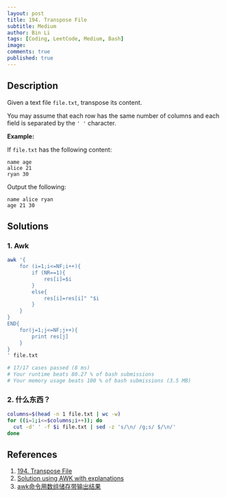 ```yaml
---
layout: post
title: 194. Transpose File
subtitle: Medium
author: Bin Li
tags: [Coding, LeetCode, Medium, Bash]
image: 
comments: true
published: true
---
```


## Description

Given a text file `file.txt`, transpose its content.

You may assume that each row has the same number of columns and each field is separated by the `' '` character.

**Example:**

If `file.txt` has the following content:

```
name age
alice 21
ryan 30
```

Output the following:

```
name alice ryan
age 21 30
```


## Solutions
### 1. Awk

```bash
awk '{
    for (i=1;i<=NF;i++){
        if (NR==1){
            res[i]=$i
        }
        else{
            res[i]=res[i]" "$i
        }
    }
}
END{
    for(j=1;j<=NF;j++){
        print res[j]
    }
}
' file.txt

# 17/17 cases passed (8 ms)
# Your runtime beats 80.27 % of bash submissions
# Your memory usage beats 100 % of bash submissions (3.5 MB)
```
### 2. 什么东西？

```bash
columns=$(head -n 1 file.txt | wc -w)
for ((i=1;i<=$columns;i++)); do
  cut -d' ' -f $i file.txt | sed -z 's/\n/ /g;s/ $/\n/'
done
```

## References
1. [194. Transpose File](https://leetcode.com/problems/transpose-file/description/)
2. [Solution using AWK with explanations](https://leetcode.com/problems/transpose-file/discuss/111382/Solution-using-AWK-with-explanations)
3. [awk命令用数组储存带输出结果](https://leetcode-cn.com/problems/transpose-file/solution/awkming-ling-yong-shu-zu-chu-cun-dai-shu-chu-jie-g/)